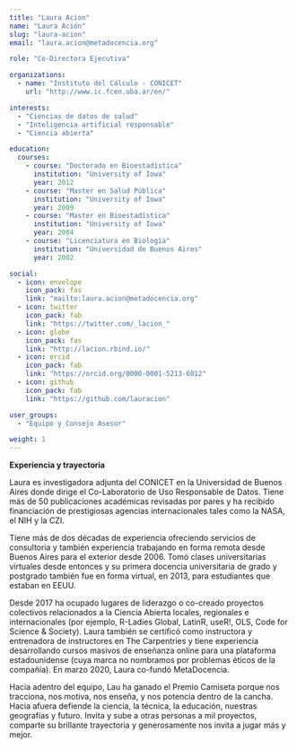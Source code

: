 ```yaml
---
title: "Laura Acion"
name: "Laura Ación"
slug: "laura-acion"
email: "laura.acion@metadocencia.org"

role: "Co-Directora Ejecutiva"

organizations:
  - name: "Instituto del Cálculo - CONICET"
    url: "http://www.ic.fcen.uba.ar/en/"

interests:
  - "Ciencias de datos de salud"
  - "Inteligencia artificial responsable"
  - "Ciencia abierta"

education:
  courses:
    - course: "Doctorado en Bioestadística"
      institution: "University of Iowa"
      year: 2012
    - course: "Master en Salud Pública"
      institution: "University of Iowa"
      year: 2009
    - course: "Master en Bioestadística"
      institution: "University of Iowa"
      year: 2004
    - course: "Licenciatura en Biología"
      institution: "Universidad de Buenos Aires"
      year: 2002

social:
  - icon: envelope
    icon_pack: fas
    link: "mailto:laura.acion@metadocencia.org"
  - icon: twitter
    icon_pack: fab
    link: "https://twitter.com/_lacion_"
  - icon: globe
    icon_pack: fas
    link: "http://lacion.rbind.io/"
  - icon: orcid
    icon_pack: fab
    link: "https://orcid.org/0000-0001-5213-6012"
  - icon: github
    icon_pack: fab
    link: "https://github.com/lauracion"

user_groups:
  - "Equipo y Consejo Asesor"

weight: 1
---
```



**Experiencia y trayectoria**

Laura es investigadora adjunta del CONICET en la Universidad de Buenos Aires donde dirige el Co-Laboratorio de Uso Responsable de Datos. Tiene más de 50 publicaciones académicas revisadas por pares y ha recibido financiación de prestigiosas agencias internacionales tales como la NASA, el NIH y la CZI. 

Tiene más de dos décadas de experiencia ofreciendo servicios de consultoria y también experiencia trabajando en forma remota desde Buenos Aires para el exterior desde 2006. Tomó clases universitarias virtuales desde entonces y su primera docencia universitaria de grado y postgrado también fue en forma virtual, en 2013, para estudiantes que estaban en EEUU.  

Desde 2017 ha ocupado lugares de liderazgo o co-creado proyectos colectivos relacionados a la Ciencia Abierta locales, regionales e internacionales (por ejemplo, R-Ladies Global, LatinR, useR!, OLS, Code for Science & Society). Laura también se certificó como instructora y entrenadora de instructores en The Carpentries y tiene experiencia desarrollando cursos masivos de enseñanza online para una plataforma estadounidense (cuya marca no nombramos por problemas éticos de la compañía). En marzo 2020, Laura co-fundó MetaDocencia.

Hacia adentro del equipo, Lau ha ganado el Premio Camiseta porque nos tracciona, nos motiva, nos enseña, y nos potencia dentro de la cancha. Hacia afuera defiende la ciencia, la técnica, la educación, nuestras geografías y futuro. Invita y sube a otras personas a mil proyectos, comparte su brillante trayectoria y generosamente nos invita a jugar más y mejor. 
